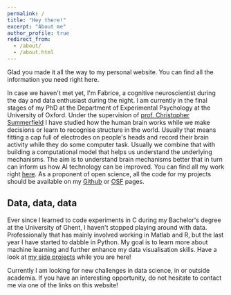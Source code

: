 ```yaml
---
permalink: /
title: "Hey there!"
excerpt: "About me"
author_profile: true
redirect_from:
  - /about/
  - /about.html
---
```


Glad you made it all the way to my personal website. You can find all the information you need right here.

In case we haven't met yet, I'm Fabrice, a cognitive neuroscientist during the day and data enthusiast during the night. I am currently in the final stages of my PhD at the Department of Experimental Psychology at the University of Oxford. Under the supervision of [prof. Christopher Summerfield](http://decisions.psy.ox.ac.uk/) I have studied how the human brain works while we make decisions or learn to recognise structure in the world. Usually that means fitting a cap full of electrodes on people's heads and record their brain activity while they do some computer task. Usually we combine that with building a computational model that helps us understand the underlying mechanisms. The aim is to understand brain mechanisms better that in turn can inform us how AI technology can be improved. You can find all my work right [here](publications). As a proponent of open science, all the code for my projects should be available on my [Github](https://github.com/FabriceLuyckx) or [OSF](https://osf.io/zjh24/) pages.

## Data, data, data

Ever since I learned to code experiments in C during my Bachelor's degree at the University of Ghent, I haven't stopped playing around with data. Professionally that has mainly involved working in Matlab and R, but the last year I have started to dabble in Python. My goal is to learn more about machine learning and further enhance my data visualisation skills. Have a look at [my side projects](projects) while you are here!

Currently I am looking for new challenges in data science, in or outside academia. If you have an interesting opportunity, do not hesitate to contact me via one of the links on this website!
